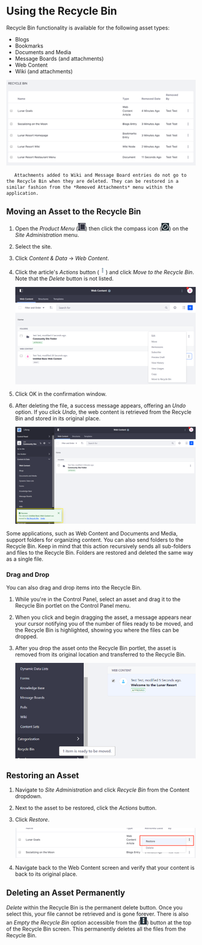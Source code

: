 # Using the Recycle Bin

Recycle Bin functionality is available for the following asset types:

-   Blogs
-   Bookmarks
-   Documents and Media
-   Message Boards (and attachments)
-   Web Content
-   Wiki (and attachments)

![The Recycle Bin provides a seamless administrative experience for deleting and removing content.](./using-the-recycle-bin/images/01.png)

```note::
   Attachments added to Wiki and Message Board entries do not go to the Recycle Bin when they are deleted. They can be restored in a similar fashion from the *Removed Attachments* menu within the application.
```

## Moving an Asset to the Recycle Bin

1. Open the _Product Menu_ (![Product Menu](../../../images/icon-product-menu.png)) then click the compass icon (![Compass](../../../images/icon-compass.png)) on the _Site Administration_ menu.
1. Select the site.
1. Click _Content & Data_ &rarr; _Web Content_.
1. Click the article's _Actions_ button (![Actions](../../../images/icon-actions.png)) and click _Move to the Recycle Bin_. Note that the _Delete_ button is not listed.

    ![Moving the web content article to the recycle bin](./using-the-recycle-bin/images/02.png)

1. Click OK in the confirmation window.
1. After deleting the file, a success message appears, offering an _Undo_ option. If you click _Undo_, the web content is retrieved from the Recycle Bin and stored in its original place.

    ![Confirmation window allows users to restore immediately](./using-the-recycle-bin/images/03.png)

Some applications, such as Web Content and Documents and Media, support folders for organizing content. You can also send folders to the Recycle Bin. Keep in mind that this action recursively sends all sub-folders and files to the Recycle Bin. Folders are restored and deleted the same way as a single file.

### Drag and Drop

You can also drag and drop items into the Recycle Bin.

1. While you're in the Control Panel, select an asset and drag it to the Recycle Bin portlet on the Control Panel menu.
1. When you click and begin dragging the asset, a message appears near your cursor notifying you of the number of files ready to be moved, and the Recycle Bin is highlighted, showing you where the files can be dropped.
1. After you drop the asset onto the Recycle Bin portlet, the asset is removed from its original location and transferred to the Recycle Bin.

    ![A quick and easy way of disposing your items is the drag and drop method.](./using-the-recycle-bin/images/04.png)

## Restoring an Asset

1. Navigate to _Site Administration_ and click _Recycle Bin_ from the Content dropdown.
1. Next to the asset to be restored, click the _Actions_ button.
1. Click _Restore_.

    ![In the Recycle Bin, you have the option of restoring or permanently deleting the content.](./using-the-recycle-bin/images/05.png)

1. Navigate back to the Web Content screen and verify that your content is back to its original place.

## Deleting an Asset Permanently

_Delete_ within the Recycle Bin is the permanent delete button. Once you select this, your file cannot be retrieved and is gone forever. There is also an _Empty the Recycle Bin_ option accessible from the (![Options](../../../images/icon-options.png)) button at the top of the Recycle Bin screen. This permanently deletes all the files from the Recycle Bin.
